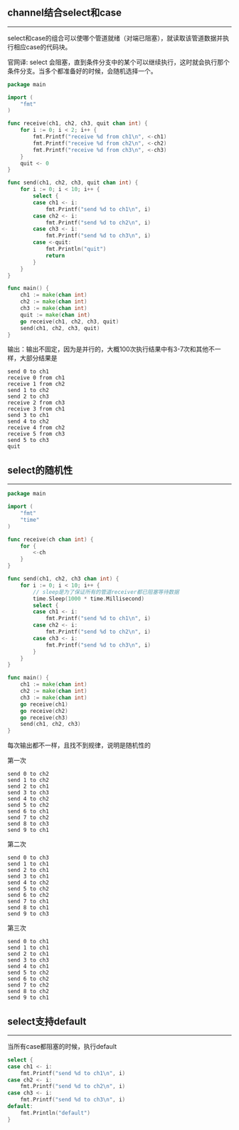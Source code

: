 ## **channel结合select和case**

---

select和case的组合可以使哪个管道就绪（对端已阻塞），就读取该管道数据并执行相应case的代码块。

官网译: select 会阻塞，直到条件分支中的某个可以继续执行，这时就会执行那个条件分支。当多个都准备好的时候，会随机选择一个。

```go
package main

import (
	"fmt"
)

func receive(ch1, ch2, ch3, quit chan int) {
	for i := 0; i < 2; i++ {
		fmt.Printf("receive %d from ch1\n", <-ch1)
		fmt.Printf("receive %d from ch2\n", <-ch2)
		fmt.Printf("receive %d from ch3\n", <-ch3)
	}
	quit <- 0
}

func send(ch1, ch2, ch3, quit chan int) {
	for i := 0; i < 10; i++ {
		select {
		case ch1 <- i:
			fmt.Printf("send %d to ch1\n", i)
		case ch2 <- i:
			fmt.Printf("send %d to ch2\n", i)
		case ch3 <- i:
			fmt.Printf("send %d to ch3\n", i)
		case <-quit:
			fmt.Println("quit")
			return
		}
	}
}

func main() {
	ch1 := make(chan int)
	ch2 := make(chan int)
	ch3 := make(chan int)
	quit := make(chan int)
	go receive(ch1, ch2, ch3, quit)
	send(ch1, ch2, ch3, quit)
}
```

输出：输出不固定，因为是并行的，大概100次执行结果中有3-7次和其他不一样，大部分结果是

```text
send 0 to ch1
receive 0 from ch1
receive 1 from ch2
send 1 to ch2
send 2 to ch3
receive 2 from ch3
receive 3 from ch1
send 3 to ch1
send 4 to ch2
receive 4 from ch2
receive 5 from ch3
send 5 to ch3
quit
```

## **select的随机性**

---

```go
package main

import (
	"fmt"
	"time"
)

func receive(ch chan int) {
	for {
		<-ch
	}
}

func send(ch1, ch2, ch3 chan int) {
	for i := 0; i < 10; i++ {
		// sleep是为了保证所有的管道receiver都已阻塞等待数据
		time.Sleep(1000 * time.Millisecond)
		select {
		case ch1 <- i:
			fmt.Printf("send %d to ch1\n", i)
		case ch2 <- i:
			fmt.Printf("send %d to ch2\n", i)
		case ch3 <- i:
			fmt.Printf("send %d to ch3\n", i)
		}
	}
}

func main() {
	ch1 := make(chan int)
	ch2 := make(chan int)
	ch3 := make(chan int)
	go receive(ch1)
	go receive(ch2)
	go receive(ch3)
	send(ch1, ch2, ch3)
}
```

每次输出都不一样，且找不到规律，说明是随机性的

第一次

```text
send 0 to ch2
send 1 to ch2
send 2 to ch1
send 3 to ch3
send 4 to ch2
send 5 to ch2
send 6 to ch1
send 7 to ch2
send 8 to ch3
send 9 to ch1
```

第二次

```text
send 0 to ch3
send 1 to ch1
send 2 to ch1
send 3 to ch1
send 4 to ch2
send 5 to ch2
send 6 to ch2
send 7 to ch1
send 8 to ch1
send 9 to ch3
```

第三次

```text
send 0 to ch1
send 1 to ch1
send 2 to ch1
send 3 to ch3
send 4 to ch1
send 5 to ch2
send 6 to ch2
send 7 to ch2
send 8 to ch2
send 9 to ch1
```

## **select支持default**

---

当所有case都阻塞的时候，执行default

```go
select {
case ch1 <- i:
	fmt.Printf("send %d to ch1\n", i)
case ch2 <- i:
	fmt.Printf("send %d to ch2\n", i)
case ch3 <- i:
	fmt.Printf("send %d to ch3\n", i)
default:
    fmt.Println("default")
}
```
